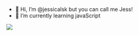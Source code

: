 - 👋 Hi, I’m @jessicalsk but you can call me Jess!
- 🌱 I’m currently learning javaScript


<div> 
  
  <a href="https://www.instagram.com/_jexssica/" target="_blank"><img src="https://img.shields.io/badge/-Instagram-%23E4405F?style=for-the-badge&logo=instagram&logoColor=white" target="_blank"></a>
  
  
</div>
  


<!---
jessicalsk/jessicalsk is a ✨ special ✨ repository because its `README.md` (this file) appears on your GitHub profile.
You can click the Preview link to take a look at your changes.
--->
